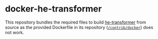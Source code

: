 # docker-he-transformer

This repository bundles the required files to build [he-transformer](https://github.com/IntelAI/he-transformer) from source as the provided Dockerfile in its repository ([`/contrib/docker`](https://github.com/IntelAI/he-transformer/tree/master/contrib/docker)) does not work.
